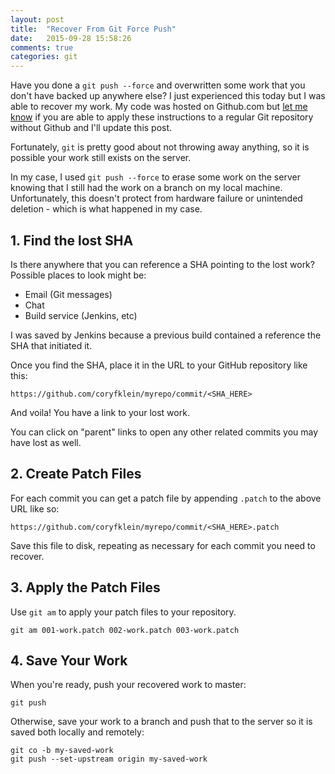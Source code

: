 ```yaml
---
layout: post
title:  "Recover From Git Force Push"
date:   2015-09-28 15:58:26
comments: true
categories: git
---
```


Have you done a `git push --force` and overwritten some work that you don't have backed up anywhere else? I just experienced this today but I was able to recover my work. My code was hosted on Github.com but [let me know](mailto:cory@coryklein.com) if you are able to apply these instructions to a regular Git repository without Github and I'll update this post.

Fortunately, `git` is pretty good about not throwing away anything, so it is possible your work still exists on the server.

In my case, I used `git push --force` to erase some work on the server knowing that I still had the work on a branch on my local machine. Unfortunately, this doesn't protect from hardware failure or unintended deletion - which is what happened in my case.

## 1. Find the lost SHA

Is there anywhere that you can reference a SHA pointing to the lost work? Possible places to look might be:

* Email (Git messages)
* Chat
* Build service (Jenkins, etc)

I was saved by Jenkins because a previous build contained a reference the SHA that initiated it.

Once you find the SHA, place it in the URL to your GitHub repository like this:

    https://github.com/coryfklein/myrepo/commit/<SHA_HERE>

And voila! You have a link to your lost work.

You can click on "parent" links to open any other related commits you may have lost as well.

## 2. Create Patch Files

For each commit you can get a patch file by appending `.patch` to the above URL like so:

    https://github.com/coryfklein/myrepo/commit/<SHA_HERE>.patch

Save this file to disk, repeating as necessary for each commit you need to recover.

## 3. Apply the Patch Files

Use `git am` to apply your patch files to your repository.

    git am 001-work.patch 002-work.patch 003-work.patch

## 4. Save Your Work

When you're ready, push your recovered work to master:

    git push

Otherwise, save your work to a branch and push that to the server so it is saved both locally and remotely:

    git co -b my-saved-work
    git push --set-upstream origin my-saved-work
